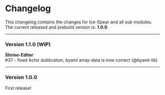 # Changelog

This changelog contains the changes for Ice-Spear and all sub modules. <br/>
The current released and prebuild version is: **1.0.0**

<hr/>

### Version 1.1.0 (WIP)
**Shrine-Editor** <br/>
#37 - fixed Actor dublication, byaml array-data is now correct (@byaml-lib)

<hr/>

### Version 1.0.0
First release!